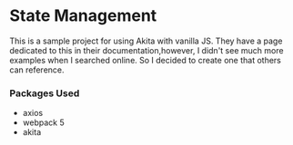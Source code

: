 # State Management



This is a sample project for using Akita with vanilla JS. They have a page dedicated to this in their documentation,however, I didn't see much more examples when I searched online. So I decided to create one that others can reference. 





### Packages Used

* axios
* webpack 5
* akita